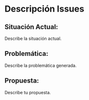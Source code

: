# Descripción Issues
## Situación Actual:
Describe la situación actual.

## Problemática:
Describe la problemática generada.

## Propuesta:
Describe tu propuesta.
